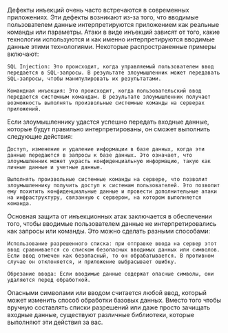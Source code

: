 Дефекты инъекций очень часто встречаются в современных приложениях. Эти дефекты возникают из-за того, что вводимые пользователем данные интерпретируются приложением как реальные команды или параметры. Атаки в виде инъекций зависят от того, какие технологии используются и как именно интерпретируются вводимые данные этими технологиями. Некоторые распространенные примеры включают:

    SQL Injection: Это происходит, когда управляемый пользователем ввод передается в SQL-запросы. В результате злоумышленник может передавать SQL-запросы, чтобы манипулировать их результатами. 
    
    Командная инъекция: Это происходит, когда пользовательский ввод передается системным командам. В результате злоумышленник получает возможность выполнять произвольные системные команды на серверах приложений.

Если злоумышленнику удастся успешно передать входные данные, которые будут правильно интерпретированы, он сможет выполнить следующие действия:

    Доступ, изменение и удаление информации в базе данных, когда эти данные передаются в запросы к базе данных. Это означает, что злоумышленник может украсть конфиденциальную информацию, такую как личные данные и учетные данные.
    
    Выполнять произвольные системные команды на сервере, что позволит злоумышленнику получить доступ к системам пользователей. Это позволит ему похитить конфиденциальные данные и провести дополнительные атаки на инфраструктуру, связанную с сервером, на котором выполняется команда.

Основная защита от инъекционных атак заключается в обеспечении того, чтобы вводимые пользователем данные не интерпретировались как запросы или команды. Это можно сделать разными способами:

    Использование разрешенного списка: при отправке ввода на сервер этот ввод сравнивается со списком безопасных вводимых данных или символов. Если ввод отмечен как безопасный, то он обрабатывается. В противном случае он отклоняется, и приложение выбрасывает ошибку.
    
    Обрезание ввода: Если вводимые данные содержат опасные символы, они удаляются перед обработкой.


Опасными символами или вводом считается любой ввод, который может изменить способ обработки базовых данных. Вместо того чтобы вручную составлять списки разрешений или даже просто зачищать входные данные, существуют различные библиотеки, которые выполняют эти действия за вас.